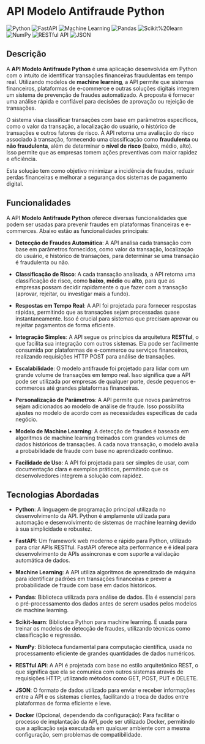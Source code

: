 # API Modelo Antifraude Python
![Python](https://img.shields.io/badge/Python-Programação%20principal-3776AB?style=flat-square&logo=python)
![FastAPI](https://img.shields.io/badge/FastAPI-Web%20Framework-009688?style=flat-square&logo=fastapi)
![Machine Learning](https://img.shields.io/badge/Machine%20Learning-Técnica%20de%20Detecção%20de%20Fraudes-FF6F61?style=flat-square&logo=google-ml)
![Pandas](https://img.shields.io/badge/Pandas-Biblioteca%20de%20Análise%20de%20Dados-150458?style=flat-square&logo=pandas)
![Scikit%20learn](https://img.shields.io/badge/Scikit%20learn-Machine%20Learning-FFD500?style=flat-square&logo=scikit-learn)
![NumPy](https://img.shields.io/badge/NumPy-Biblioteca%20de%20Cálculo%20Numérico-013243?style=flat-square&logo=numpy)
![RESTful API](https://img.shields.io/badge/RESTful%20API-Arquitetura%20de%20Serviços-42A5F5?style=flat-square&logo=swagger)
![JSON](https://img.shields.io/badge/JSON-Formato%20de%20Dados-25A18E?style=flat-square&logo=json)


## Descrição
A **API Modelo Antifraude Python** é uma aplicação desenvolvida em Python com o intuito de identificar transações financeiras fraudulentas em tempo real. Utilizando modelos de **machine learning**, a API permite que sistemas financeiros, plataformas de e-commerce e outras soluções digitais integrem um sistema de prevenção de fraudes automatizado. A proposta é fornecer uma análise rápida e confiável para decisões de aprovação ou rejeição de transações.

O sistema visa classificar transações com base em parâmetros específicos, como o valor da transação, a localização do usuário, o histórico de transações e outros fatores de risco. A API retorna uma avaliação do risco associado à transação, fornecendo uma classificação como **fraudulenta** ou **não fraudulenta**, além de determinar o **nível de risco** (baixo, médio, alto). Isso permite que as empresas tomem ações preventivas com maior rapidez e eficiência.

Esta solução tem como objetivo minimizar a incidência de fraudes, reduzir perdas financeiras e melhorar a segurança dos sistemas de pagamento digital.

## Funcionalidades
A API **Modelo Antifraude Python** oferece diversas funcionalidades que podem ser usadas para prevenir fraudes em plataformas financeiras e e-commerces. Abaixo estão as funcionalidades principais:

- **Detecção de Fraudes Automática**: A API analisa cada transação com base em parâmetros fornecidos, como valor da transação, localização do usuário, e histórico de transações, para determinar se uma transação é fraudulenta ou não.
  
- **Classificação de Risco**: A cada transação analisada, a API retorna uma classificação de risco, como **baixo**, **médio** ou **alto**, para que as empresas possam decidir rapidamente o que fazer com a transação (aprovar, rejeitar, ou investigar mais a fundo).
  
- **Respostas em Tempo Real**: A API foi projetada para fornecer respostas rápidas, permitindo que as transações sejam processadas quase instantaneamente. Isso é crucial para sistemas que precisam aprovar ou rejeitar pagamentos de forma eficiente.

- **Integração Simples**: A API segue os princípios da arquitetura **RESTful**, o que facilita sua integração com outros sistemas. Ela pode ser facilmente consumida por plataformas de e-commerce ou serviços financeiros, realizando requisições HTTP POST para análise de transações.

- **Escalabilidade**: O modelo antifraude foi projetado para lidar com um grande volume de transações em tempo real. Isso significa que a API pode ser utilizada por empresas de qualquer porte, desde pequenos e-commerces até grandes plataformas financeiras.

- **Personalização de Parâmetros**: A API permite que novos parâmetros sejam adicionados ao modelo de análise de fraude. Isso possibilita ajustes no modelo de acordo com as necessidades específicas de cada negócio.

- **Modelo de Machine Learning**: A detecção de fraudes é baseada em algoritmos de machine learning treinados com grandes volumes de dados históricos de transações. A cada nova transação, o modelo avalia a probabilidade de fraude com base no aprendizado contínuo.

- **Facilidade de Uso**: A API foi projetada para ser simples de usar, com documentação clara e exemplos práticos, permitindo que os desenvolvedores integrem a solução com rapidez.

## Tecnologias Abordadas

- **Python**: A linguagem de programação principal utilizada no desenvolvimento da API. Python é amplamente utilizada para automação e desenvolvimento de sistemas de machine learning devido à sua simplicidade e robustez.
  
- **FastAPI**: Um framework web moderno e rápido para Python, utilizado para criar APIs RESTful. FastAPI oferece alta performance e é ideal para desenvolvimento de APIs assíncronas e com suporte a validação automática de dados.

- **Machine Learning**: A API utiliza algoritmos de aprendizado de máquina para identificar padrões em transações financeiras e prever a probabilidade de fraude com base em dados históricos.

- **Pandas**: Biblioteca utilizada para análise de dados. Ela é essencial para o pré-processamento dos dados antes de serem usados pelos modelos de machine learning.
  
- **Scikit-learn**: Biblioteca Python para machine learning. É usada para treinar os modelos de detecção de fraudes, utilizando técnicas como classificação e regressão.

- **NumPy**: Biblioteca fundamental para computação científica, usada no processamento eficiente de grandes quantidades de dados numéricos.

- **RESTful API**: A API é projetada com base no estilo arquitetônico REST, o que significa que ela se comunica com outros sistemas através de requisições HTTP, utilizando métodos como GET, POST, PUT e DELETE.

- **JSON**: O formato de dados utilizado para enviar e receber informações entre a API e os sistemas clientes, facilitando a troca de dados entre plataformas de forma eficiente e leve.

- **Docker** (Opcional, dependendo da configuração): Para facilitar o processo de implantação da API, pode ser utilizado Docker, permitindo que a aplicação seja executada em qualquer ambiente com a mesma configuração, sem problemas de compatibilidade.
